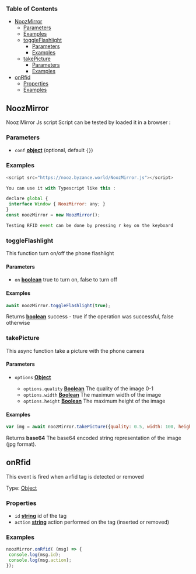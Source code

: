 <!-- Generated by documentation.js. Update this documentation by updating the source code. -->

### Table of Contents

*   [NoozMirror][1]
    *   [Parameters][2]
    *   [Examples][3]
    *   [toggleFlashlight][4]
        *   [Parameters][5]
        *   [Examples][6]
    *   [takePicture][7]
        *   [Parameters][8]
        *   [Examples][9]
*   [onRfid][10]
    *   [Properties][11]
    *   [Examples][12]

## NoozMirror

Nooz Mirror Js script
Script can be tested by loaded it in a browser :

### Parameters

*   `conf` **[object][13]**  (optional, default `{}`)

### Examples

```javascript
<script src="https://nooz.byzance.world/NoozMirror.js"></script>

You can use it with Typescript like this :
```

```javascript
declare global {
 interface Window { NoozMirror: any; }
}
const noozMirror = new NoozMirror();

Testing RFID event can be done by pressing r key on the keyboard
```

### toggleFlashlight

This function turn on/off the phone flashlight

#### Parameters

*   `on` **[boolean][14]** true to turn on, false to turn off

#### Examples

```javascript
await noozMirror.toggleFlashlight(true);
```

Returns **[boolean][14]** success - true if the operation was successful, false otherwise

### takePicture

This async function take a picture with the phone camera

#### Parameters

*   `options` **[Object][13]**&#x20;

    *   `options.quality` **[Boolean][14]** The quality of the image 0-1
    *   `options.width` **[Boolean][14]** The maximum width of the image
    *   `options.height` **[Boolean][14]** The maximum height of the image

#### Examples

```javascript
var img = await noozMirror.takePicture({quality: 0.5, width: 100, height: 100});
```

Returns **base64** The base64 encoded string representation of the image (jpg format).

## onRfid

This event is fired when a rfid tag is detected or removed

Type: [Object][13]

### Properties

*   `id` **[string][15]** id of the tag
*   `action` **[string][15]** action performed on the tag (inserted or removed)

### Examples

```javascript
noozMirror.onRfid( (msg) => {
 console.log(msg.id);
 console.log(msg.action);
});
```

[1]: #noozmirror

[2]: #parameters

[3]: #examples

[4]: #toggleflashlight

[5]: #parameters-1

[6]: #examples-1

[7]: #takepicture

[8]: #parameters-2

[9]: #examples-2

[10]: #onrfid

[11]: #properties

[12]: #examples-3

[13]: https://developer.mozilla.org/docs/Web/JavaScript/Reference/Global_Objects/Object

[14]: https://developer.mozilla.org/docs/Web/JavaScript/Reference/Global_Objects/Boolean

[15]: https://developer.mozilla.org/docs/Web/JavaScript/Reference/Global_Objects/String
